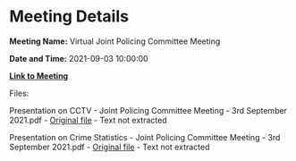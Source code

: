 # Meeting Details

**Meeting Name:** Virtual Joint Policing Committee Meeting

**Date and Time:** 2021-09-03 10:00:00

**[Link to Meeting](https://www.limerick.ie/council/whats-on/virtual-joint-policing-committee-meeting)**

Files: 

Presentation on CCTV - Joint Policing Committee Meeting - 3rd September 2021.pdf - [Original file](https://www.limerick.ie/sites/default/files/media/documents/2022-10/Presentation%20on%20CCTV%20to%20JPC%20%28002%29.pdf) - Text not extracted

Presentation on Crime Statistics - Joint Policing Committee Meeting - 3rd September 2021.pdf - [Original file](https://www.limerick.ie/sites/default/files/media/documents/2022-11/Presentation%20on%20Crime%20Statistics.pdf) - Text not extracted

